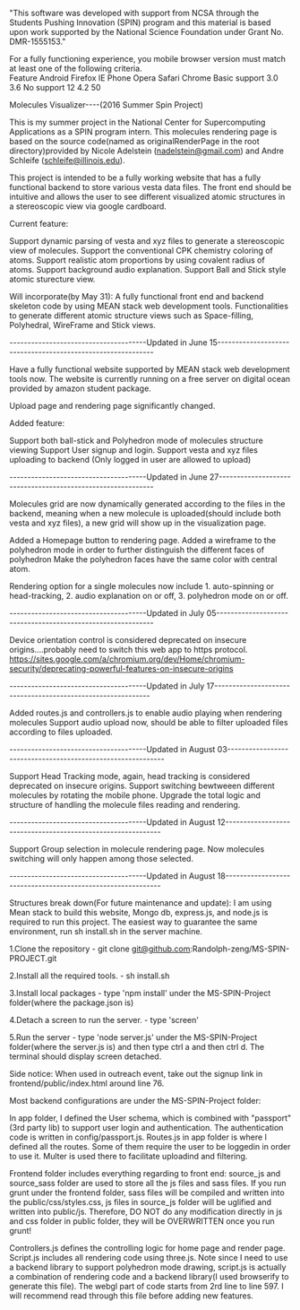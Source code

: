 
"This software was developed with support from NCSA through the Students
Pushing Innovation (SPIN) program and this material is based upon work
supported by the National Science Foundation under Grant No. DMR-1555153."

For a fully functioning experience, you mobile browser version must match at least one of the following criteria.    
Feature	 		Android	Firefox IE Phone	Opera 	Safari  Chrome
Basic support	3.0		3.6		No support	12		4.2		50

Molecules Visualizer----(2016 Summer Spin Project)

This is my summer project in the National Center for Supercomputing Applications as a SPIN program intern.
This molecules rendering page is based on the source code(named as originalRenderPage in the root directory)provided by Nicole Adelstein (nadelstein@gmail.com) and Andre Schleife (schleife@illinois.edu).

This project is intended to be a fully working website that has a fully functional backend to store various vesta data files. The front end should be intuitive and allows the user to see different visualized atomic structures in a stereoscopic view via google cardboard.

Current feature:

Support dynamic parsing of vesta and xyz files to generate a stereoscopic view of molecules.
Support the conventional CPK chemistry coloring of atoms.
Support realistic atom proportions by using covalent radius of atoms.
Support background audio explanation.
Support Ball and Stick style atomic sturecture view. 

Will incorporate(by May 31):
A fully functional front end and backend skeleton code by using MEAN stack web development tools.
Functionalities to generate different atomic structure views such as Space-filling, Polyhedral, WireFrame and Stick views.

--------------------------------------Updated in June 15------------------------------------------------------------

Have a fully functional website supported by MEAN stack web development tools now. 
The website is currently running on a free server on digital ocean provided by amazon student package. 

Upload page and rendering page significantly changed.

Added feature:

Support both ball-stick and Polyhedron mode of molecules structure viewing
Support User signup and login.
Support vesta and xyz files uploading to backend (Only logged in user are allowed to upload)

--------------------------------------Updated in June 27------------------------------------------------------------

Molecules grid are now dynamically generated according to the files in the backend, meaning when a new molecule is uploaded(should include both vesta and xyz files), a new grid will show up in the visualization page.

Added a Homepage button to rendering page.
Added a wireframe to the polyhedron mode in order to further distinguish the different faces of polyhedron
Make the polyhedron faces have the same color with central atom.

Rendering option for a single molecules now include 1. auto-spinning or head-tracking, 2. audio explanation on or off, 3. polyhedron mode on or off. 

--------------------------------------Updated in July 05------------------------------------------------------------

Device orientation control is considered deprecated on insecure origins....probably need to switch this web app to https protocol. 
https://sites.google.com/a/chromium.org/dev/Home/chromium-security/deprecating-powerful-features-on-insecure-origins

--------------------------------------Updated in July 17------------------------------------------------------------

Added routes.js and controllers.js to enable audio playing when rendering molecules
Support audio upload now, should be able to filter uploaded files according to files uploaded.

--------------------------------------Updated in August 03------------------------------------------------------------

Support Head Tracking mode, again, head tracking is considered deprecated on insecure origins.
Support switching bewtweeen different molecules by rotating the mobile phone.
Upgrade the total logic and structure of handling the molecule files reading and rendering. 

--------------------------------------Updated in August 12------------------------------------------------------------

Support Group selection in molecule rendering page. Now molecules switching will only happen among those selected. 


--------------------------------------Updated in August 18------------------------------------------------------------

Structures break down(For future maintenance and update): 
I am using Mean stack to build this website, Mongo db, express.js, and node.js is required to run this project.
The easiest way to guarantee the same environment, run sh install.sh in the server machine. 

1.Clone the repository - git clone git@github.com:Randolph-zeng/MS-SPIN-PROJECT.git

2.Install all the required tools. - sh install.sh

3.Install local packages - type 'npm install' under the MS-SPIN-Project folder(where the package.json is)  

4.Detach a screen to run the server. - type 'screen'

5.Run the server - type 'node server.js' under the MS-SPIN-Project folder(where the server.js is) and then type ctrl a and then ctrl d. The terminal should display screen detached. 

Side notice: When used in outreach event, take out the signup link in frontend/public/index.html around line 76.

Most backend configurations are under the MS-SPIN-Project folder:

In app folder, I defined the User schema, which is combined with "passport"(3rd party lib) to support user login and authentication. The authentication code is written in config/passport.js. Routes.js in app folder is where I defined all the routes. Some of them require the user to be loggedin in order to use it. Multer is used there to facilitate uploadind and filtering.   

Frontend folder includes everything regarding to front end:
source_js and source_sass folder are used to store all the js files and sass files. If you run grunt under the frontend folder, sass files will be compiled and written into the public/css/styles.css, js files in source_js folder will be uglified and written into public/js. Therefore, DO NOT do any modification directly in js and css folder in public folder, they will be OVERWRITTEN once you run grunt!

Controllers.js defines the controlling logic for home page and render page. Script.js includes all rendering code using three.js.
Note since I need to use a backend library to support polyhedron mode drawing, script.js is actually a combination of rendering code and a backend library(I used browserify to generate this file). The webgl part of code starts from 2rd line to line 597. I will recommend read through this file before adding new features. 
